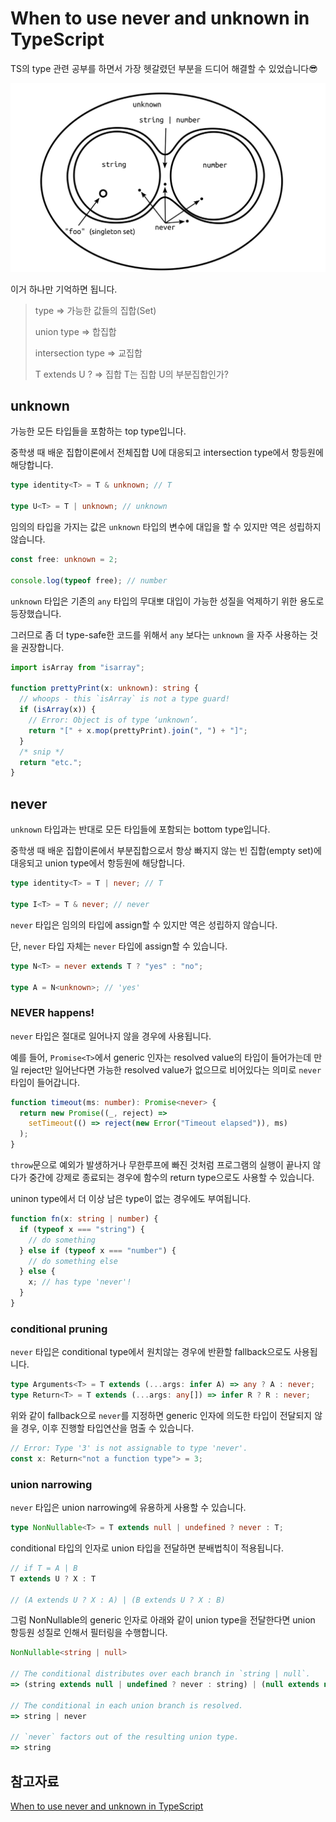 # When to use never and unknown in TypeScript

TS의 type 관련 공부를 하면서 가장 헷갈렸던 부분을 드디어 해결할 수 있었습니다😎

![typescript type](./image/typescript_type.png)

이거 하나만 기억하면 됩니다.

> type ⇒ 가능한 값들의 집합(Set)
>
> union type ⇒ 합집합
>
> intersection type ⇒ 교집합
>
> T extends U ? ⇒ 집합 T는 집합 U의 부분집합인가?

## unknown

가능한 모든 타입들을 포함하는 top type입니다.

중학생 때 배운 집합이론에서 전체집합 U에 대응되고 intersection type에서 항등원에 해당합니다.

```ts
type identity<T> = T & unknown; // T

type U<T> = T | unknown; // unknown
```

임의의 타입을 가지는 값은 `unknown` 타입의 변수에 대입을 할 수 있지만 역은 성립하지 않습니다.

```ts
const free: unknown = 2;

console.log(typeof free); // number
```

`unknown` 타입은 기존의 `any` 타입의 무대뽀 대입이 가능한 성질을 억제하기 위한 용도로 등장했습니다.

그러므로 좀 더 type-safe한 코드를 위해서 `any` 보다는 `unknown` 을 자주 사용하는 것을 권장합니다.

```ts
import isArray from "isarray";

function prettyPrint(x: unknown): string {
  // whoops - this `isArray` is not a type guard!
  if (isArray(x)) {
    // Error: Object is of type ‘unknown’.
    return "[" + x.mop(prettyPrint).join(", ") + "]";
  }
  /* snip */
  return "etc.";
}
```

## never

`unknown` 타입과는 반대로 모든 타입들에 포함되는 bottom type입니다.

중학생 때 배운 집합이론에서 부분집합으로서 항상 빠지지 않는 빈 집합(empty set)에 대응되고 union type에서 항등원에 해당합니다.

```ts
type identity<T> = T | never; // T

type I<T> = T & never; // never
```

`never` 타입은 임의의 타입에 assign할 수 있지만 역은 성립하지 않습니다.

단, `never` 타입 자체는 `never` 타입에 assign할 수 있습니다.

```ts
type N<T> = never extends T ? "yes" : "no";

type A = N<unknown>; // 'yes'
```

### NEVER happens!

`never` 타입은 절대로 일어나지 않을 경우에 사용됩니다.

예를 들어, `Promise<T>`에서 generic 인자는 resolved value의 타입이 들어가는데 만일 reject만 일어난다면 가능한 resolved value가 없으므로 비어있다는 의미로 `never` 타입이 들어갑니다.

```ts
function timeout(ms: number): Promise<never> {
  return new Promise((_, reject) =>
    setTimeout(() => reject(new Error("Timeout elapsed")), ms)
  );
}
```

`throw`문으로 예외가 발생하거나 무한루프에 빠진 것처럼 프로그램의 실행이 끝나지 않다가 중간에 강제로 종료되는 경우에 함수의 return type으로도 사용할 수 있습니다.

uninon type에서 더 이상 남은 type이 없는 경우에도 부여됩니다.

```ts
function fn(x: string | number) {
  if (typeof x === "string") {
    // do something
  } else if (typeof x === "number") {
    // do something else
  } else {
    x; // has type 'never'!
  }
}
```

### conditional pruning

`never` 타입은 conditional type에서 원치않는 경우에 반환할 fallback으로도 사용됩니다.

```ts
type Arguments<T> = T extends (...args: infer A) => any ? A : never;
type Return<T> = T extends (...args: any[]) => infer R ? R : never;
```

위와 같이 fallback으로 `never`를 지정하면 generic 인자에 의도한 타입이 전달되지 않을 경우, 이후 진행할 타입연산을 멈출 수 있습니다.

```ts
// Error: Type '3' is not assignable to type 'never'.
const x: Return<"not a function type"> = 3;
```

### union narrowing

`never` 타입은 union narrowing에 유용하게 사용할 수 있습니다.

```ts
type NonNullable<T> = T extends null | undefined ? never : T;
```

conditional 타입의 인자로 union 타입을 전달하면 분배법칙이 적용됩니다.

```ts
// if T = A | B
T extends U ? X : T

// (A extends U ? X : A) | (B extends U ? X : B)
```

그럼 NonNullable의 generic 인자로 아래와 같이 union type을 전달한다면 union 항등원 성질로 인해서 필터링을 수행합니다.

```ts
NonNullable<string | null>

// The conditional distributes over each branch in `string | null`.
=> (string extends null | undefined ? never : string) | (null extends null | undefined ? never : null)

// The conditional in each union branch is resolved.
=> string | never

// `never` factors out of the resulting union type.
=> string
```

## 참고자료

[When to use never and unknown in TypeScript](https://blog.logrocket.com/when-to-use-never-unknown-typescript/)
